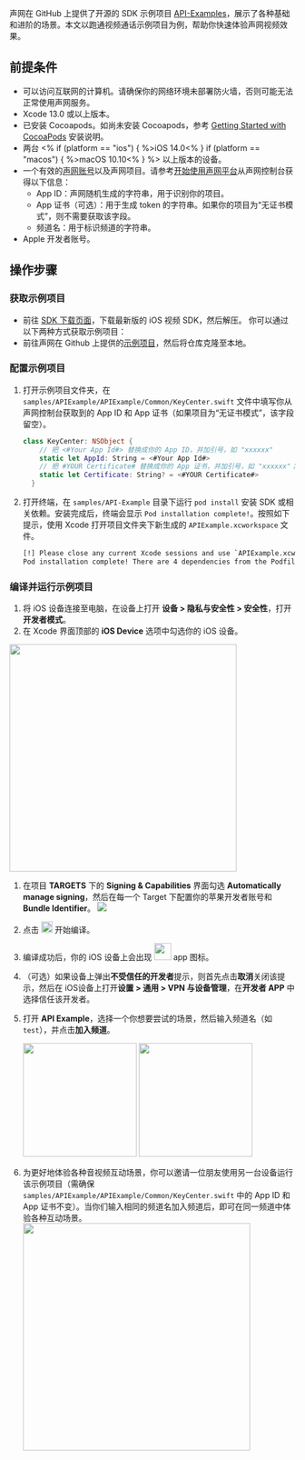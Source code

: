 声网在 GitHub 上提供了开源的 SDK 示例项目 [API-Examples](https://github.com/AgoraIO/API-Examples/tree/main/iOS/APIExample)，展示了各种基础和进阶的场景。本文以跑通视频通话示例项目为例，帮助你快速体验声网视频效果。


## 前提条件

<!--  以下是 fragment 的内容，仅供 review，发布时删除
$$bbe55090-5cb0-11ec-af4b-2b38abdb1c68
{
"platform": "ios"
}
$$  -->


 - 可以访问互联网的计算机。请确保你的网络环境未部署防火墙，否则可能无法正常使用声网服务。
 - Xcode 13.0 或以上版本。
 - 已安装 Cocoapods。如尚未安装 Cocoapods，参考 [Getting Started with CocoaPods](https://guides.cocoapods.org/using/getting-started.html#getting-started) 安装说明。
 - 两台 <% if (platform == "ios") { %>iOS 14.0<% } if (platform == "macos") { %>macOS 10.10<% } %> 以上版本的设备。
 - 一个有效的[声网账号](https://docs.agora.io/cn/Agora%20Platform/sign_in_and_sign_up)以及声网项目。请参考[开始使用声网平台](https://docs.agora.io/cn/Agora%20Platform/get_appid_token?platform=All%20Platforms)从声网控制台获得以下信息：
   - App ID：声网随机生成的字符串，用于识别你的项目。
   - App 证书（可选）：用于生成 token 的字符串。如果你的项目为“无证书模式”，则不需要获取该字段。
   - 频道名：用于标识频道的字符串。
 - Apple 开发者账号。

## 操作步骤

### 获取示例项目

- 前往 [SDK 下载页面](./downloads?platform=iOS)，下载最新版的 iOS 视频 SDK，然后解压。
你可以通过以下两种方式获取示例项目：
- 前往声网在 Github 上提供的[示例项目](https://github.com/AgoraIO/API-Examples/tree/main)，然后将仓库克隆至本地。
### 配置示例项目

1. 打开示例项目文件夹，在 `samples/APIExample/APIExample/Common/KeyCenter.swift` 文件中填写你从声网控制台获取到的 App ID 和 App 证书（如果项目为“无证书模式”，该字段留空）。
    ```swift
    class KeyCenter: NSObject {
        // 把 <#Your App Id#> 替换成你的 App ID，并加引号，如 "xxxxxx"
        static let AppId: String = <#Your App Id#>
        // 把 #YOUR Certificate# 替换成你的 App 证书，并加引号，如 "xxxxxx"；该字段可为空
        static let Certificate: String? = <#YOUR Certificate#>
      }
    ```


2. 打开终端，在 `samples/API-Example` 目录下运行 `pod install` 安装 SDK 或相关依赖。安装完成后，终端会显示 `Pod installation complete!`。按照如下提示，使用 Xcode 打开项目文件夹下新生成的 `APIExample.xcworkspace` 文件。
    ```bash
    [!] Please close any current Xcode sessions and use `APIExample.xcworkspace` for this project from now on.
    Pod installation complete! There are 4 dependencies from the Podfile and 4 total pods installed.
    ```
### 编译并运行示例项目

1. 将 iOS 设备连接至电脑，在设备上打开 **设备 > 隐私与安全性 > 安全性**，打开**开发者模式**。
2. 在 Xcode 界面顶部的 **iOS Device** 选项中勾选你的 iOS 设备。
  <img src="https://web-cdn.agora.io/docs-files/1690165346541" width="400"/>

1. 在项目 **TARGETS** 下的 **Signing & Capabilities** 界面勾选 **Automatically manage signing**，然后在每一个 Target 下配置你的苹果开发者账号和 **Bundle Identifier**。
   	![](https://web-cdn.agora.io/docs-files/1690171627394)

2. 点击 <img src="https://web-cdn.agora.io/docs-files/1690171362896" height="20"/> 开始编译。

3. 编译成功后，你的 iOS 设备上会出现 <img src="https://web-cdn.agora.io/docs-files/1690171050099" height="30"/> app 图标。
4. （可选）如果设备上弹出**不受信任的开发者**提示，则首先点击**取消**关闭该提示，然后在 iOS设备上打开**设置 > 通用 > VPN 与设备管理**，在**开发者 APP** 中选择信任该开发者。

5. 打开 **API Example**，选择一个你想要尝试的场景，然后输入频道名（如 `test`），并点击**加入频道**。

    <img src="https://web-cdn.agora.io/docs-files/1690182221128" width="200"/>  
    <img src="https://web-cdn.agora.io/docs-files/1690182273239" width="200"/>


6. 为更好地体验各种音视频互动场景，你可以邀请一位朋友使用另一台设备运行该示例项目（需确保 `samples/APIExample/APIExample/Common/KeyCenter.swift` 中的 App ID 和 App 证书不变）。当你们输入相同的频道名加入频道后，即可在同一频道中体验各种互动场景。
    <img src="https://web-cdn.agora.io/docs-files/1690278567335" width="400"/>



